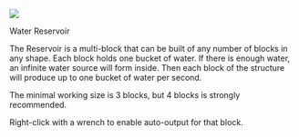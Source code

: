 ![](http://loenwind.info/eio/Reservoir.png)

Water Reservoir

The Reservoir is a multi-block that can be built of any number of blocks in any shape. Each block holds one bucket of water. If there is enough water, an infinite water source will form inside. Then each block of the structure will produce up to one bucket of water per second.

The minimal working size is 3 blocks, but 4 blocks is strongly recommended.

Right-click with a wrench to enable auto-output for that block.